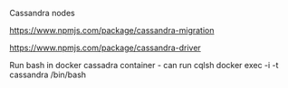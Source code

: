 Cassandra nodes

https://www.npmjs.com/package/cassandra-migration

https://www.npmjs.com/package/cassandra-driver


Run bash in docker cassadra container - can run cqlsh
docker exec -i -t cassandra /bin/bash
